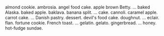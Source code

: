 almond cookie. ambrosia. angel food cake. apple brown Betty. ...
baked Alaska. baked apple. baklava. banana split. ...
cake. cannoli. caramel apple. carrot cake. ...
Danish pastry. dessert. devil's food cake. doughnut. ...
eclair.
flan. fortune cookie. French toast. ...
gelatin. gelato. gingerbread. ...
honey. hot-fudge sundae.
